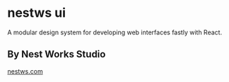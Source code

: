 # nestws ui
A modular design system for developing web interfaces fastly with React.

## By Nest Works Studio
[nestws.com](https://www.nestws.com)
